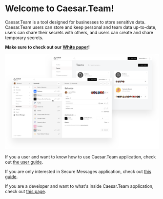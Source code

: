 # Welcome to Caesar.Team!

Caesar.Team is a tool designed for businesses to store sensitive data. Caesar.Team users can store and keep personal and team data up-to-date, users can share their secrets with others, and users can create and share temporary secrets.


  
**Make sure to check out our** [**White paper**](https://github.com/caesar-team/docs/blob/master/wp.md)**!**

![](.gitbook/assets/image%20%2860%29.png)

If you a user and want to know how to use Caesar.Team application, check out [the user guide](https://github.com/caesar-team/docs/tree/master/user_docs). 

If you are only interested in Secure Messages application, check out [this guide](https://github.com/caesar-team/docs/blob/master/user_docs/secure_messages.md#secure-messages).

If you are a developer and want to what's inside Caesar.Team application, check out [this page](https://github.com/caesar-team/caesar.team#installing).

